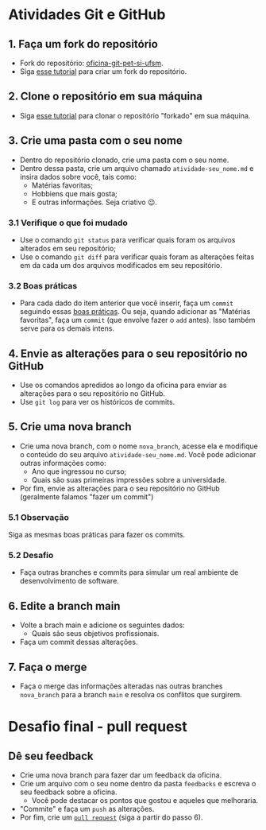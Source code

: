 # Atividades Git e GitHub

## 1. Faça um fork do repositório
- Fork do repositório: [oficina-git-pet-si-ufsm](https://github.com/ldnora/oficina-git-pet-si-ufsm).
- Siga [esse tutorial](https://docs.github.com/pt/pull-requests/collaborating-with-pull-requests/working-with-forks/fork-a-repo#forking-a-repository) para criar um fork do repositório. 

## 2. Clone o repositório em sua máquina
- Siga [esse tutorial](https://docs.github.com/pt/pull-requests/collaborating-with-pull-requests/working-with-forks/fork-a-repo#forking-a-repository) para clonar o repositório "forkado" em sua máquina.

## 3. Crie uma pasta com o seu nome
- Dentro do repositório clonado, crie uma pasta com o seu nome. 
- Dentro dessa pasta, crie um arquivo chamado `atividade-seu_nome.md` e insira dados sobre você, tais como: 
  - Matérias favoritas;
  - Hobbiens que mais gosta;
  - E outras informações. Seja criativo 😉.

### 3.1 Verifique o que foi mudado
- Use o comando `git status` para verificar quais foram os arquivos alterados em seu repositório;
- Use o comando `git diff` para verificar quais foram as alterações feitas em da cada um dos arquivos modificados em seu repositório.

### 3.2 Boas práticas 
- Para cada dado do item anterior que você inserir, faça um `commit` seguindo essas [boas práticas](https://github.com/sampaiodias/git-boas-praticas?tab=readme-ov-file#commit). 
Ou seja, quando adicionar as "Matérias favoritas", faça um `commit` (que envolve fazer o `add` antes). Isso também serve para os demais intens.


## 4. Envie as alterações para o seu repositório no GitHub
- Use os comandos apredidos ao longo da oficina para enviar as alterações para o seu repositório no GitHub.
- Use `git log` para ver os históricos de commits. 

## 5. Crie uma nova branch
- Crie uma nova branch, com o nome `nova_branch`, acesse ela e modifique o conteúdo do seu arquivo `atividade-seu_nome.md`. Você pode adicionar outras informações como:
  - Ano que ingressou no curso;
  - Quais são suas primeiras impressões sobre a universidade.
- Por fim, envie as alterações para o seu repositório no GitHub (geralmente falamos "fazer um commit")

### 5.1 Observação
Siga as mesmas boas práticas para fazer os commits. 

### 5.2 Desafio
- Faça outras branches e commits para simular um real ambiente de desenvolvimento de software.  

## 6. Edite a branch main
- Volte a brach main e adicione os seguintes dados:
  - Quais são seus objetivos profissionais. 
- Faça um commit dessas alterações.

## 7. Faça o merge
- Faça o merge das informações alteradas nas outras branches `nova_branch` para a branch `main` e resolva os conflitos que surgirem. 


# Desafio final - pull request

## Dê seu feedback
- Crie uma nova branch para fazer dar um feedback da oficina.
- Crie um arquivo com o seu nome dentro da pasta `feedbacks` e escreva o seu feedback sobre a oficina. 
  - Você pode destacar os pontos que gostou e aqueles que melhoraria. 
- "Commite" e faça um `push` as alterações.
- Por fim, crie um [`pull request`](https://www.freecodecamp.org/portuguese/news/como-fazer-o-seu-primeiro-pull-request-no-github/) (siga a partir do passo 6).


